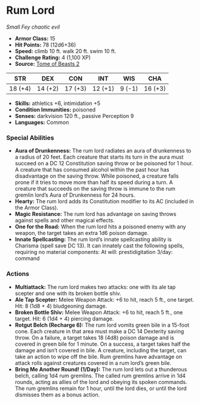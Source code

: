 # Rum Lord

*Small* *Fey* *chaotic evil*

- **Armor Class:** 15
- **Hit Points:** 78 (12d6+36)
- **Speed:** climb 10 ft. walk 20 ft. swim 10 ft.
- **Challenge Rating:** 4 (1,100 XP)
- **Source:** [Tome of Beasts 2](https://koboldpress.com/kpstore/product/tome-of-beasts-2-for-5th-edition/)

| STR | DEX | CON | INT | WIS | CHA |
| --- | --- | --- | --- | --- | --- |
| 18 (+4) | 14 (+2) | 17 (+3) | 12 (+1) | 9 (-1) | 16 (+3) |

- **Skills:** athletics +6, intimidation +5
- **Condition Immunities:** poisoned
- **Senses:** darkvision 120 ft., passive Perception 9
- **Languages:** Common
### Special Abilities
- **Aura of Drunkenness:** The rum lord radiates an aura of drunkenness to a radius of 20 feet. Each creature that starts its turn in the aura must succeed on a DC 12 Constitution saving throw or be poisoned for 1 hour. A creature that has consumed alcohol within the past hour has disadvantage on the saving throw. While poisoned, a creature falls prone if it tries to move more than half its speed during a turn. A creature that succeeds on the saving throw is immune to the rum gremlin lord’s Aura of Drunkenness for 24 hours.
- **Hearty:** The rum lord adds its Constitution modifier to its AC (included in the Armor Class).
- **Magic Resistance:** The rum lord has advantage on saving throws against spells and other magical effects.
- **One for the Road:** When the rum lord hits a poisoned enemy with any weapon, the target takes an extra 1d6 poison damage.
- **Innate Spellcasting:** The rum lord’s innate spellcasting ability is Charisma (spell save DC 13). It can innately cast the following spells, requiring no material components: At will: prestidigitation 3/day: command
### Actions
- **Multiattack:** The rum lord makes two attacks: one with its ale tap scepter and one with its broken bottle shiv.
- **Ale Tap Scepter:** Melee Weapon Attack: +6 to hit, reach 5 ft., one target. Hit: 8 (1d8 + 4) bludgeoning damage.
- **Broken Bottle Shiv:** Melee Weapon Attack: +6 to hit, reach 5 ft., one target. Hit: 6 (1d4 + 4) piercing damage.
- **Rotgut Belch (Recharge 6):** The rum lord vomits green bile in a 15-foot cone. Each creature in that area must make a DC 14 Dexterity saving throw. On a failure, a target takes 18 (4d8) poison damage and is covered in green bile for 1 minute. On a success, a target takes half the damage and isn’t covered in bile. A creature, including the target, can take an action to wipe off the bile. Rum gremlins have advantage on attack rolls against creatures covered in a rum lord’s green bile.
- **Bring Me Another Round! (1/Day):** The rum lord lets out a thunderous belch, calling 1d4 rum gremlins. The called rum gremlins arrive in 1d4 rounds, acting as allies of the lord and obeying its spoken commands. The rum gremlins remain for 1 hour, until the lord dies, or until the lord dismisses them as a bonus action.
